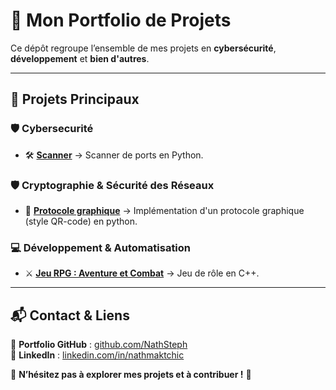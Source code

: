 # 🚀 Mon Portfolio de Projets  

Ce dépôt regroupe l’ensemble de mes projets en **cybersécurité**, **développement** et **bien d'autres**.  

---

## 📂 Projets Principaux  

### 🛡️ Cybersecurité
- 🛠 **[Scanner](https://github.com/NathSteph/Scan_port)** → Scanner de ports en Python. 

### 🛡️ Cryptographie & Sécurité des Réseaux 
- 🔐 **[Protocole graphique](https://github.com/NathSteph/ReseauxII)** → Implémentation d'un protocole graphique (style QR-code) en python.

### 💻 Développement & Automatisation
- ⚔️ **[Jeu RPG : Aventure et Combat](https://github.com/NathSteph/RPG)** → Jeu de rôle en C++.

<!--
### 🛡️ Cybersecurity Projects  
- 🔍 **[CTF Challenges](https://github.com/TonNomUtilisateur/ctf-challenges)** → Résolution et write-ups de challenges CTF  
- 📡 **[Pentesting Tools](https://github.com/TonNomUtilisateur/pentesting-tools)** → Scripts Python/Bash pour tests de sécurité  
- 🛠 **Network Scanner** → Scanner de ports en Python **(Privé, accès sur demande 🔒)**  

### 💻 Développement & Automatisation  
- 🐍 **[Python Security Scripts](https://github.com/TonNomUtilisateur/python-security)** → Scripts d’automatisation pour la cybersécurité  
- 🏗 **[Bash Automation](https://github.com/TonNomUtilisateur/bash-scripts)** → Outils de gestion automatisés en ligne de commande  

### 🌍 Projets Web & Cloud  
- 🌐 **Web Security App** → Détection des vulnérabilités web **(Bientôt public 🚧)**  
- ☁ **Docker & Cloud Security** → Sécurisation des conteneurs Docker **(Privé, accès sur demande 🔒)**  -->

---

## 📬 Contact & Liens  
🔗 **Portfolio GitHub** : [github.com/NathSteph](https://github.com/NathSteph/Portfolio)  
🔗 **LinkedIn** : [linkedin.com/in/nathmaktchic](https://linkedin.com/in/nathmaktchic)  
<!--📧 **Email** : [your.email@example.com]--> 

📢 **N’hésitez pas à explorer mes projets et à contribuer !** 🚀  
